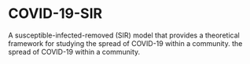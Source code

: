 # COVID-19-SIR
 A susceptible-infected-removed (SIR) model that provides a theoretical framework for studying the spread of COVID-19 within a community. the spread of COVID-19 within a community.
